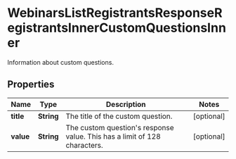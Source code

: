 

# WebinarsListRegistrantsResponseRegistrantsInnerCustomQuestionsInner

Information about custom questions.

## Properties

| Name | Type | Description | Notes |
|------------ | ------------- | ------------- | -------------|
|**title** | **String** | The title of the custom question. |  [optional] |
|**value** | **String** | The custom question&#39;s response value. This has a limit of 128 characters. |  [optional] |



